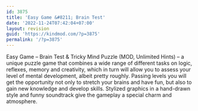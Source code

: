 ```yaml
---
id: 3875
title: 'Easy Game &#8211; Brain Test'
date: '2022-11-24T07:42:04+07:00'
layout: revision
guid: 'https://kindmod.com/?p=3875'
permalink: '/?p=3875'
---
```


Easy Game – Brain Test &amp; Tricky Mind Puzzle (MOD, Unlimited Hints) – a unique puzzle game that combines a wide range of different tasks on logic, reflexes, memory and creativity, which in turn will allow you to assess your level of mental development, albeit pretty roughly. Passing levels you will get the opportunity not only to stretch your brains and have fun, but also to gain new knowledge and develop skills. Stylized graphics in a hand-drawn style and funny soundtrack give the gameplay a special charm and atmosphere.